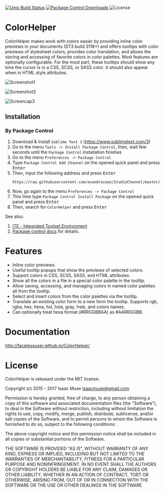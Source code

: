 [![Unix Build Status][travis-image]][travis-link]
[![Package Control Downloads][pc-image]][pc-link]
![License][license-image]
# ColorHelper

ColorHelper makes work with colors easier by providing inline color previews in your documents (ST3 build 3118+) and offers tooltips with color previews of stylesheet colors, provides color translation, and allows the storing and accessing of favorite colors in color palettes.  Most features are optionally configurable. For the most part, these tooltips should show any time the cursor is in a CSS, SCSS, or SASS color.  It should also appear when in HTML style attributes.

![Screenshot1](docs/src/markdown/images/composite.png)

![Screenshot2](docs/src/markdown/images/color_picker.png)

![Screencap3](docs/src/markdown/images/inline_preview.gif)


## Installation

### By Package Control

1. Download & Install `Sublime Text 3` (https://www.sublimetext.com/3)
1. Go to the menu `Tools -> Install Package Control`, then,
   wait few seconds until the `Package Control` installation finishes
1. Go to the menu `Preferences -> Package Control`
1. Type `Package Control Add Channel` on the opened quick panel and press <kbd>Enter</kbd>
1. Then, input the following address and press <kbd>Enter</kbd>
   ```
   https://raw.githubusercontent.com/evandrocoan/StudioChannel/master/channel.json
   ```
1. Now, go again to the menu `Preferences -> Package Control`
1. This time type `Package Control Install Package` on the opened quick panel and press <kbd>Enter</kbd>
1. Then, search for `ColorHelper` and press <kbd>Enter</kbd>

See also:
1. [ITE - Integrated Toolset Environment](https://github.com/evandrocoan/ITE)
1. [Package control docs](https://packagecontrol.io/docs/usage) for details.


# Features

- Inline color previews.
- Useful tooltip popups that show the previews of selected colors.
- Support colors in CSS, SCSS, SASS, and HTML attributes.
- Show all the colors in a file in a special color palette in the tooltip.
- Allow saving, accessing, and managing colors in named color palettes all from the tooltip.
- Select and insert colors from the color palettes via the tooltip.
- Translate an existing color form to a new form the tooltip.  Supports rgb, rgba, hex, hexa, hsl, hsla, gray, hwb, and colors names.
- Can optionally treat hexa format (#RRGGBBAA) as #AARRGGBB.

# Documentation

http://facelessuser.github.io/ColorHelper/

# License

ColorHelper is released under the MIT license.

Copyright (c) 2015 - 2017 Isaac Muse <isaacmuse@gmail.com>

Permission is hereby granted, free of charge, to any person obtaining a copy of this software and associated documentation files (the "Software"), to deal in the Software without restriction, including without limitation the rights to use, copy, modify, merge, publish, distribute, sublicense, and/or sell copies of the Software, and to permit persons to whom the Software is furnished to do so, subject to the following conditions:

The above copyright notice and this permission notice shall be included in all copies or substantial portions of the Software.

THE SOFTWARE IS PROVIDED "AS IS", WITHOUT WARRANTY OF ANY KIND, EXPRESS OR IMPLIED, INCLUDING BUT NOT LIMITED TO THE WARRANTIES OF MERCHANTABILITY, FITNESS FOR A PARTICULAR PURPOSE AND NONINFRINGEMENT. IN NO EVENT SHALL THE AUTHORS OR COPYRIGHT HOLDERS BE LIABLE FOR ANY CLAIM, DAMAGES OR OTHER LIABILITY, WHETHER IN AN ACTION OF CONTRACT, TORT OR OTHERWISE, ARISING FROM, OUT OF OR IN CONNECTION WITH THE SOFTWARE OR THE USE OR OTHER DEALINGS IN THE SOFTWARE

[travis-image]: https://img.shields.io/travis/facelessuser/ColorHelper.svg
[travis-link]: https://travis-ci.org/facelessuser/ColorHelper
[pc-image]: https://img.shields.io/packagecontrol/dt/ColorHelper.svg
[pc-link]: https://packagecontrol.io/packages/ColorHelper
[license-image]: https://img.shields.io/badge/license-MIT-blue.svg
